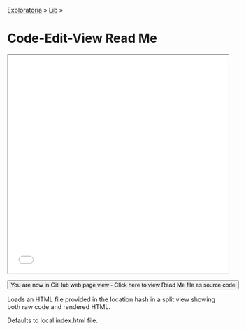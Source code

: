 [Exploratoria]( http://exploratoria.github.io ) &raquo; [Lib]( http://exploratoria.github.io/lib/ ) &raquo;

Code-Edit-View Read Me
====

<span style=display:none>_View as a web page to see the content of this iframe_</span>
<iframe src=code-edit-view.html width=100% height=500px></iframe>


<span style="display: none"> [You are now in GitHub source code view - Click here to view Read Me file as a web page]( http://exploratoria.github.io/lib/code-edit-view/index.html 'View file as a web page' ) </span>
<input type=button value="You are now in GitHub web page view - Click here to view Read Me file as source code" onclick="window.location.href='https://github.com/exploratoria/exploratoria.github.io/tree/master/lib/code-edit-view/'" />


Loads an HTML file provided in the location hash in a split view showing both raw code and rendered HTML.

Defaults to local index.html file.
